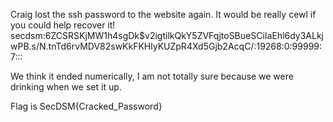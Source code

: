 Craig lost the ssh password to the website again. 
It would be really cewl if you could help recover it!
secdsm:$6$ZCSRSKjMW1h4sgDk$v2igtilkQkY5ZVFqjtoSBueSCiIaEhl6dy3ALkjwPB.s/N.tnTd6rvMDV82swKkFKHlyKUZpR4Xd5Gjb2AcqC/:19268:0:99999:7:::

We think it ended numerically, I am not totally sure because we were drinking when we set it up.

Flag is SecDSM{Cracked_Password}
